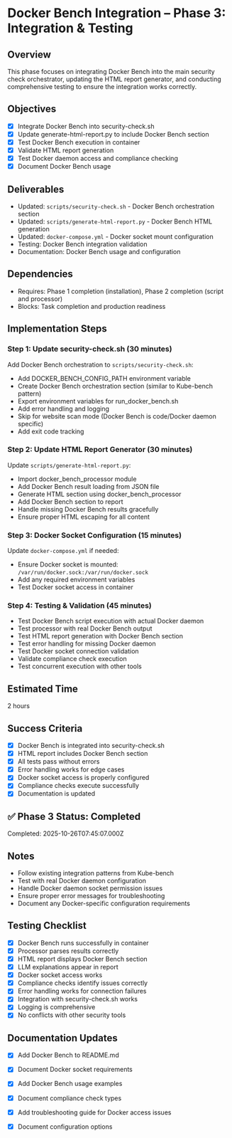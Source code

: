 # Docker Bench Integration – Phase 3: Integration & Testing

## Overview
This phase focuses on integrating Docker Bench into the main security check orchestrator, updating the HTML report generator, and conducting comprehensive testing to ensure the integration works correctly.

## Objectives
- [x] Integrate Docker Bench into security-check.sh
- [x] Update generate-html-report.py to include Docker Bench section
- [x] Test Docker Bench execution in container
- [x] Validate HTML report generation
- [x] Test Docker daemon access and compliance checking
- [x] Document Docker Bench usage

## Deliverables
- Updated: `scripts/security-check.sh` - Docker Bench orchestration section
- Updated: `scripts/generate-html-report.py` - Docker Bench HTML generation
- Updated: `docker-compose.yml` - Docker socket mount configuration
- Testing: Docker Bench integration validation
- Documentation: Docker Bench usage and configuration

## Dependencies
- Requires: Phase 1 completion (installation), Phase 2 completion (script and processor)
- Blocks: Task completion and production readiness

## Implementation Steps

### Step 1: Update security-check.sh (30 minutes)
Add Docker Bench orchestration to `scripts/security-check.sh`:
- Add DOCKER_BENCH_CONFIG_PATH environment variable
- Create Docker Bench orchestration section (similar to Kube-bench pattern)
- Export environment variables for run_docker_bench.sh
- Add error handling and logging
- Skip for website scan mode (Docker Bench is code/Docker daemon specific)
- Add exit code tracking

### Step 2: Update HTML Report Generator (30 minutes)
Update `scripts/generate-html-report.py`:
- Import docker_bench_processor module
- Add Docker Bench result loading from JSON file
- Generate HTML section using docker_bench_processor
- Add Docker Bench section to report
- Handle missing Docker Bench results gracefully
- Ensure proper HTML escaping for all content

### Step 3: Docker Socket Configuration (15 minutes)
Update `docker-compose.yml` if needed:
- Ensure Docker socket is mounted: `/var/run/docker.sock:/var/run/docker.sock`
- Add any required environment variables
- Test Docker socket access in container

### Step 4: Testing & Validation (45 minutes)
- Test Docker Bench script execution with actual Docker daemon
- Test processor with real Docker Bench output
- Test HTML report generation with Docker Bench section
- Test error handling for missing Docker daemon
- Test Docker socket connection validation
- Validate compliance check execution
- Test concurrent execution with other tools

## Estimated Time
2 hours

## Success Criteria
- [x] Docker Bench is integrated into security-check.sh
- [x] HTML report includes Docker Bench section
- [x] All tests pass without errors
- [x] Error handling works for edge cases
- [x] Docker socket access is properly configured
- [x] Compliance checks execute successfully
- [x] Documentation is updated

## ✅ Phase 3 Status: Completed
Completed: 2025-10-26T07:45:07.000Z

## Notes
- Follow existing integration patterns from Kube-bench
- Test with real Docker daemon configuration
- Handle Docker daemon socket permission issues
- Ensure proper error messages for troubleshooting
- Document any Docker-specific configuration requirements

## Testing Checklist
- [x] Docker Bench runs successfully in container
- [x] Processor parses results correctly
- [x] HTML report displays Docker Bench section
- [x] LLM explanations appear in report
- [x] Docker socket access works
- [x] Compliance checks identify issues correctly
- [x] Error handling works for connection failures
- [x] Integration with security-check.sh works
- [x] Logging is comprehensive
- [x] No conflicts with other security tools

## Documentation Updates
- [x] Add Docker Bench to README.md
- [x] Document Docker socket requirements
- [x] Add Docker Bench usage examples
- [x] Document compliance check types
- [x] Add troubleshooting guide for Docker access issues
- [x] Document configuration options

